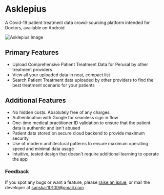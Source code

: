 # Asklepius
A Covid-19 patient treatment data crowd-sourcing platform intended for Doctors, available on Android

![Asklepius Image](https://github.com/sanskar10100/resources/blob/main/Asklepius.jpg "Asklepius on Android")

## Primary Features
- Upload Comprehensive Patient Treatment Data for Perusal by other treatment providers
- View all your uploaded data in neat, compact list
- Search Patient Treatment data uploaded by other providers to find the best treatment scenario for your patients

## Additional Features
- No hidden costs. Absolutely free of any charges.
- Authentication with Google for seamless sign in flow
- One-time medical practitioner ID validation to ensure that the patient data is authentic and isn't abused
- Patient data stored on secure cloud backend to provide maximum security
- Use of modern architectural patterns to ensure maximum operating speed and minimal data usage
- Intuitive, tested design that doesn't require additional learning to operate the app

### Feedback
If you spot any bugs or want a feature, please [raise an issue](https://github.com/sanskar10100/Asklepius/issues/new), or mail the developer at sanskar10100@gmail.com